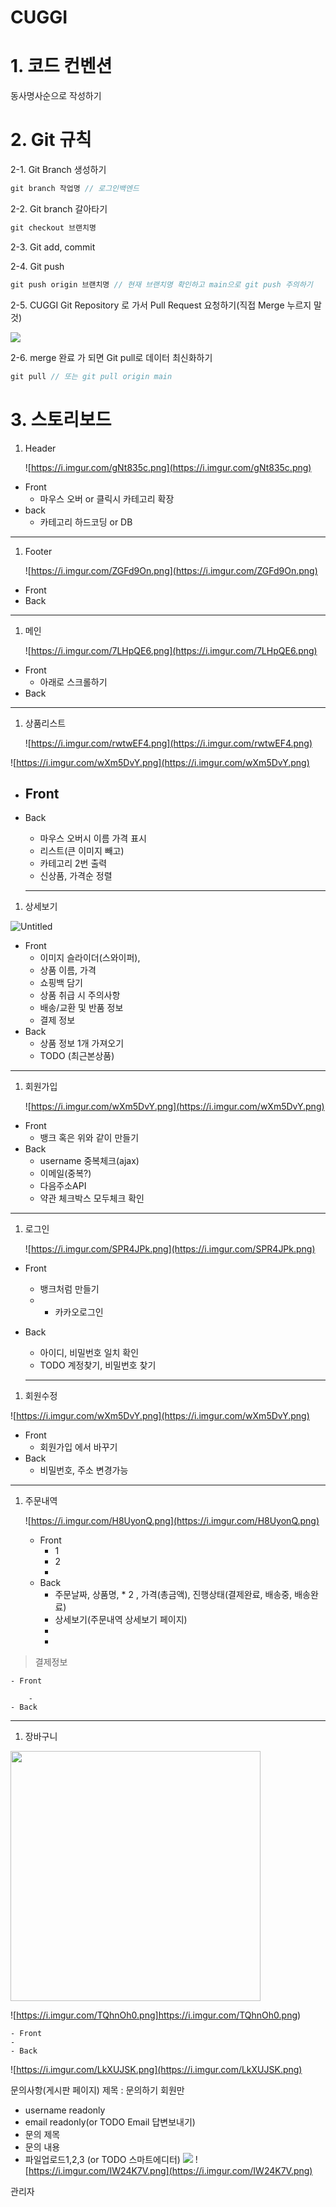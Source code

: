 # CUGGI

# 1. 코드 컨벤션

동사명사순으로 작성하기

# 2. Git 규칙

2-1. Git Branch 생성하기

```jsx
git branch 작업명 // 로그인백엔드
```

2-2. Git branch 갈아타기

```jsx
git checkout 브랜치명
```

2-3. Git add, commit

2-4. Git push

```jsx
git push origin 브랜치명 // 현재 브랜치명 확인하고 main으로 git push 주의하기
```

2-5. CUGGI Git Repository 로 가서 Pull Request 요청하기(직접 Merge 누르지 말 것)

![](https://i.imgur.com/SLsO3ag.png)



2-6. merge 완료 가 되면 Git pull로 데이터 최신화하기

```jsx
git pull // 또는 git pull origin main
```

# 3. 스토리보드

1. Header
    
    ![https://i.imgur.com/gNt835c.png](https://i.imgur.com/gNt835c.png)
    

- Front
    - 마우스 오버 or 클릭시 카테고리 확장
- back
    - 카테고리 하드코딩 or DB

---

1. Footer
    
    ![https://i.imgur.com/ZGFd9On.png](https://i.imgur.com/ZGFd9On.png)
    



- Front
- Back

---

1. 메인
    
    ![https://i.imgur.com/7LHpQE6.png](https://i.imgur.com/7LHpQE6.png)
    

- Front
    - 아래로 스크롤하기
- Back

---

1. 상품리스트
    
    ![https://i.imgur.com/rwtwEF4.png](https://i.imgur.com/rwtwEF4.png)
    

![https://i.imgur.com/wXm5DvY.png](https://i.imgur.com/wXm5DvY.png)

- ## Front
    
- Back
    
    - 마우스 오버시 이름 가격 표시
    - 리스트(큰 이미지 빼고)
    - 카테고리 2번 출력
    - 신상품, 가격순 정렬
    
    ---
    

1. 상세보기

![Untitled](https://prod-files-secure.s3.us-west-2.amazonaws.com/b5d3f539-6c79-4721-b792-3f3ff7c12c8c/4ecd9476-03ad-4fd5-b65b-236c9e0d4c2a/Untitled.png)

- Front
    - 이미지 슬라이더(스와이퍼),
    - 상품 이름, 가격
    - 쇼핑백 담기
    - 상품 취급 시 주의사항
    - 배송/교환 및 반품 정보
    - 결제 정보
- Back
    - 상품 정보 1개 가져오기
    - TODO (최근본상품)

---

1. 회원가입
    
    ![https://i.imgur.com/wXm5DvY.png](https://i.imgur.com/wXm5DvY.png)
    

- Front
    - 뱅크 혹은 위와 같이 만들기
- Back
    - username 중복체크(ajax)
    - 이메일(중복?)
    - 다음주소API
    - 약관 체크박스 모두체크 확인

---

1. 로그인
    
    ![https://i.imgur.com/SPR4JPk.png](https://i.imgur.com/SPR4JPk.png)
    

- Front
    
    - 뱅크처럼 만들기
    - - 카카오로그인
- Back
    
    - 아이디, 비밀번호 일치 확인
    - TODO 계정찾기, 비밀번호 찾기
    
    ---
    

1. 회원수정

![https://i.imgur.com/wXm5DvY.png](https://i.imgur.com/wXm5DvY.png)

- Front
    - 회원가입 에서 바꾸기
- Back
    - 비밀번호, 주소 변경가능

---

1. 주문내역
    
    ![https://i.imgur.com/H8UyonQ.png](https://i.imgur.com/H8UyonQ.png)

	- Front
		-  1
		-  2
		- 
	- Back
		-  주문날짜, 상품명, * 2 , 가격(총금액), 
			진행상태(결제완료, 배송중, 배송완료)
		-  상세보기(주문내역 상세보기 페이지)
		-  
		- 

> 결제정보
  


	- Front
	
	    - 
    - Back

---

1. 장바구니

<img src="https://i.imgur.com/TQhnOh0.png](https://i.imgur.com/TQhnOh0.png" style="width: 400px"/>

    
![https://i.imgur.com/TQhnOh0.png]https://i.imgur.com/TQhnOh0.png)

    
    - Front
	- 
    - Back
  ![https://i.imgur.com/LkXUJSK.png](https://i.imgur.com/LkXUJSK.png)



문의사항(게시판 페이지)
제목 : 문의하기
회원만
- username readonly
- email readonly(or TODO Email 답변보내기)
- 문의 제목
- 문의 내용
- 파일업로드1,2,3 (or TODO 스마트에디터)
![](https://i.imgur.com/3M8z1ix.png)
![https://i.imgur.com/IW24K7V.png](https://i.imgur.com/IW24K7V.png)

관리자
